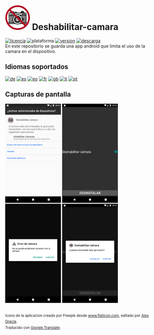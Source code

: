 # <img alt="app-icon" src=".github/img/app-icon.png" width="80" height="80"> Deshabilitar-camara
<!-- Botones -->
[![licencia](https://img.shields.io/github/license/AlexGracia/Deshabilitar-camara?label=licencia&logo=Open-Access&style=flat-square)](LICENSE.md)
![plataforma](https://img.shields.io/badge/plataforma-android-%232b995c?logo=Android&style=flat-square)
[![version](https://img.shields.io/github/tag/AlexGracia/Deshabilitar-camara?label=version&logo=Skyliner&logoColor=9cf&style=flat-square)](https://github.com/AlexGracia/Deshabilitar-camara/releases/latest)
[![descarga](https://img.shields.io/badge/descarga-Deshabilitar--camara.apk-%23cca414?logo=DocuSign&style=flat-square)](https://github.com/AlexGracia/Deshabilitar-camara/releases/latest/download/Deshabilitar-camara.apk)
<br>En este repositorio se guarda una app android que limita el uso de la camara en el dispositivo.

## Idiomas soportados
[<img title="Alemán" alt="de" src="https://github.githubassets.com/images/icons/emoji/unicode/1f1e9-1f1ea.png" width="20" height="20">](.github/readme/README-de.md) [<img title="Español" alt="es" src="https://github.githubassets.com/images/icons/emoji/unicode/1f1ea-1f1f8.png" width="20" height="20">](README.md) [<img title="Esperanto" alt="eo" src="https://upload.wikimedia.org/wikipedia/commons/7/78/Nuvola_Esperantujo_flag.svg" width="17" height="17">](.github/readme/README-eo.md) [<img title="Francés" alt="fr" src="https://github.githubassets.com/images/icons/emoji/unicode/1f1eb-1f1f7.png" width="20" height="20">](.github/readme/README-fr.md) [<img title="Inglés" alt="gb" src="https://github.githubassets.com/images/icons/emoji/unicode/1f1ec-1f1e7.png" width="20" height="20">](.github/readme/README-gb.md) [<img title="Italiano" alt="it" src="https://github.githubassets.com/images/icons/emoji/unicode/1f1ee-1f1f9.png" width="20" height="20">](.github/readme/README-it.md) [<img title="Portugués" alt="pt" src="https://github.githubassets.com/images/icons/emoji/unicode/1f1f5-1f1f9.png" width="20" height="20">](.github/readme/README-pt.md)

## Capturas de pantalla
<img title="Activar administrador" alt="screenshot1" src=".github/img/Screenshot1.png" width="180" height="320"> <img title="Deshabilitar camara" alt="screenshot2" src=".github/img/Screenshot2.png" width="180" height="320"> <img title="Camara deshabilitada" alt="screenshot3" src=".github/img/Screenshot3.png" width="180" height="320"> <img title="Desinstalar app" alt="screenshot4" src=".github/img/Screenshot4.png" width="180" height="320">

<br><sup>Icono de la aplicacion creado por Freepik desde www.flaticon.com, editado por [Alex Gracia](https://github.com/AlexGracia).
<br>Traducido con [Google Translate](https://translate.google.com/).</sup>
